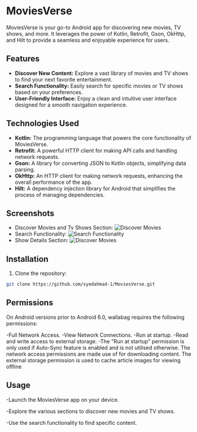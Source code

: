 # MoviesVerse

MoviesVerse is your go-to Android app for discovering new movies, TV shows, and more. It leverages the power of Kotlin, Retrofit, Gson, OkHttp, and Hilt to provide a seamless and enjoyable experience for users.

## Features

- **Discover New Content:** Explore a vast library of movies and TV shows to find your next favorite entertainment.
- **Search Functionality:** Easily search for specific movies or TV shows based on your preferences.
- **User-Friendly Interface:** Enjoy a clean and intuitive user interface designed for a smooth navigation experience.

## Technologies Used

- **Kotlin:** The programming language that powers the core functionality of MoviesVerse.
- **Retrofit:** A powerful HTTP client for making API calls and handling network requests.
- **Gson:** A library for converting JSON to Kotlin objects, simplifying data parsing.
- **OkHttp:** An HTTP client for making network requests, enhancing the overall performance of the app.
- **Hilt:** A dependency injection library for Android that simplifies the process of managing dependencies.

## Screenshots

* Discover Movies and Tv Shows Section: ![Discover Movies](homescreen.png)
* Search Functionality: ![Search Functionality](searchscreen.png)
* Show Details Section: ![Discover Movies](moviedetail.png)

## Installation

1. Clone the repository:

```bash
git clone https://github.com/syedahmad-1/MoviesVerse.git
```
## Permissions
On Android versions prior to Android 6.0, wallabag requires the following permissions:

-Full Network Access.
-View Network Connections.
-Run at startup.
-Read and write access to external storage.
-The "Run at startup" permission is only used if Auto-Sync feature is enabled and is not utilised otherwise. The network access permissions are made use of for downloading content. The external storage permission is used to cache article images for viewing offline

## Usage
-Launch the MoviesVerse app on your device.

-Explore the various sections to discover new movies and TV shows.

-Use the search functionality to find specific content.
